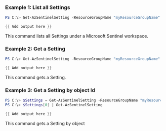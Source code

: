 ### Example 1: List all Settings
```powershell
PS C:\> Get-AzSentinelSetting -ResourceGroupName "myResourceGroupName" -workspaceName "myWorkspaceName"

{{ Add output here }}
```

This command lists all Settings under a Microsoft Sentinel workspace.

### Example 2: Get a Setting
```powershell
PS C:\> Get-AzSentinelSetting -ResourceGroupName "myResourceGroupName" -workspaceName "myWorkspaceName" -SettingsName "Anomalies"

{{ Add output here }}
```

This command gets a Setting.

### Example 3: Get a Setting by object Id
```powershell
PS C:\> $Settings = Get-AzSentinelSetting -ResourceGroupName "myResourceGroupName" -workspaceName "myWorkspaceName"
PS C:\> $Settings[0] | Get-AzSentinelSetting

{{ Add output here }}
```

This command gets a Setting by object
